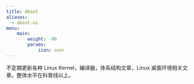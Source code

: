 ```yaml
---
title: About
aliases:
  - about-us
menu:
    main: 
        weight: -90
        params:
            icon: user
---
```


不定期更新各种 Linux Kernel，编译器，体系结构文章，Linux 桌面环境相关文章。整体水平在科普线以上。
